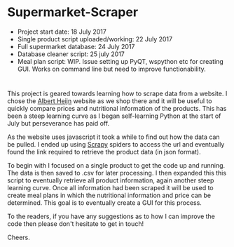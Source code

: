 # Supermarket-Scraper
- Project start date: 18 July 2017
- Single product script uploaded/working: 22 July 2017
- Full supermarket database: 24 July 2017
- Database cleaner script: 25 july 2017
- Meal plan script: WIP. Issue setting up PyQT, wspython etc for creating GUI. Works on command line but need to improve functionability.
# 

This project is geared towards learning how to scrape data from a website. I chose the [Albert Heijn](https://www.ah.nl/producten) website as we shop there and it will be useful to quickly compare prices and nutritional information of the products. This has been a steep learning curve as I began self-learning Python at the start of July but perseverance has paid off.

As the website uses javascript it took a while to find out how the data can be pulled. I ended up using [Scrapy](https://scrapy.org/) spiders to access the url and eventually found the link required to retrieve the product data (in json format). 

To begin with I focused on a single product to get the code up and running. The data is then saved to .csv for later processing. I then expanded this this script to eventually retrieve all product information, again another steep learning curve. Once all information had been scraped it will be used to create meal plans in which the nutritional information and price can be determined. This goal is to eventually create a GUI for this process.

To the readers, if you have any suggestions as to how I can improve the code then please don't hesitate to get in touch!

Cheers.
